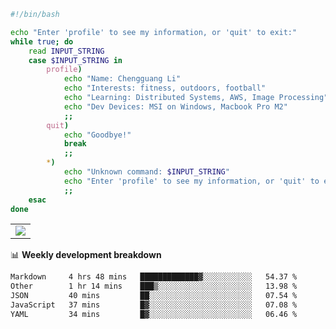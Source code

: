 ```bash
#!/bin/bash

echo "Enter 'profile' to see my information, or 'quit' to exit:"
while true; do
    read INPUT_STRING
    case $INPUT_STRING in
        profile)
            echo "Name: Chengguang Li"
            echo "Interests: fitness, outdoors, football"
            echo "Learning: Distributed Systems, AWS, Image Processing"
            echo "Dev Devices: MSI on Windows, Macbook Pro M2"
            ;;
        quit)
            echo "Goodbye!"
            break
            ;;
        *)
            echo "Unknown command: $INPUT_STRING"
            echo "Enter 'profile' to see my information, or 'quit' to exit:"
            ;;
    esac
done

```

<!--Contribution Graph-->
<table>
  <tr>
    <td>
      <picture>
        <source media="(prefers-color-scheme: light)" srcset="https://github-readme-activity-graph.vercel.app/graph?username=chengguang-li&theme=xcode&bg_color=FF000000&color=000000&hide_border=true" />
        <img src="https://github-readme-activity-graph.vercel.app/graph?username=chengguang-li&theme=xcode&bg_color=FF000000&hide_border=true" />
      </picture>
  </tr>
</table>

📊 **Weekly development breakdown**

<!--START_SECTION:waka-->

```txt
Markdown     4 hrs 48 mins   █████████████▓░░░░░░░░░░░   54.37 %
Other        1 hr 14 mins    ███▒░░░░░░░░░░░░░░░░░░░░░   13.98 %
JSON         40 mins         ██░░░░░░░░░░░░░░░░░░░░░░░   07.54 %
JavaScript   37 mins         █▓░░░░░░░░░░░░░░░░░░░░░░░   07.08 %
YAML         34 mins         █▓░░░░░░░░░░░░░░░░░░░░░░░   06.46 %
```

<!--END_SECTION:waka-->

